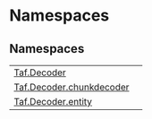 # Namespaces




## Namespaces
<table>
<tr>
<td><a href="N_Taf_Decoder.md">Taf.Decoder</a></td>
<td /></tr>
<tr>
<td><a href="N_Taf_Decoder_chunkdecoder.md">Taf.Decoder.chunkdecoder</a></td>
<td /></tr>
<tr>
<td><a href="N_Taf_Decoder_entity.md">Taf.Decoder.entity</a></td>
<td /></tr>
</table>